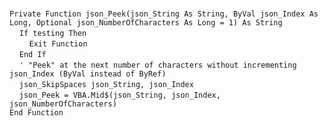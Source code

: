 &nbsp;  &nbsp;  &nbsp;  &nbsp;  
`Private Function json_Peek(json_String As String, ByVal json_Index As Long, Optional json_NumberOfCharacters As Long = 1) As String`  
&nbsp;&nbsp;&nbsp;&nbsp;`If testing Then`  
&nbsp;&nbsp;&nbsp;&nbsp;&nbsp;&nbsp;&nbsp;&nbsp;`Exit Function`  
&nbsp;&nbsp;&nbsp;&nbsp;`End If`  
&nbsp;&nbsp;&nbsp;&nbsp;`' "Peek" at the next number of characters without incrementing json_Index (ByVal instead of ByRef)`  
&nbsp;&nbsp;&nbsp;&nbsp;`json_SkipSpaces json_String, json_Index`  
&nbsp;&nbsp;&nbsp;&nbsp;`json_Peek = VBA.Mid$(json_String, json_Index, json_NumberOfCharacters)`  
`End Function`  

